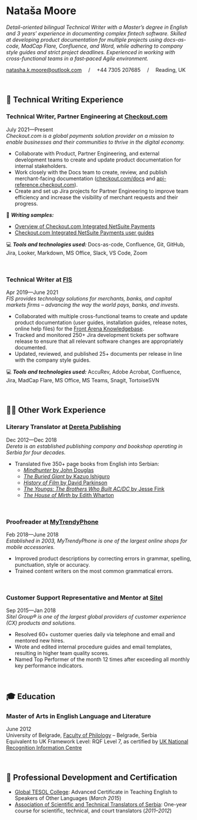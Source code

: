 # Nataša Moore

_Detail-oriented bilingual Technical Writer with a Master’s degree in English and 3 years’ experience in documenting complex fintech software. Skilled at developing product documentation for multiple projects using docs-as-code, MadCap Flare, Confluence, and Word, while adhering to company style guides and strict project deadlines. Experienced in working with cross-functional teams in a fast-paced Agile environment._

natasha.k.moore@outlook.com &emsp;/&emsp; +44 7305 207685 &emsp;/&emsp; Reading, UK

<br>

## 📝 Technical Writing Experience

### **Technical Writer, Partner Engineering** at [Checkout.com](https://checkout.com)
July 2021—Present <br>
_Checkout.com is a global payments solution provider on a mission to enable businesses and their communities to thrive in the digital economy._
  -	Collaborate with Product, Partner Engineering, and external development teams to create and update product documentation for internal stakeholders.
  -	Work closely with the Docs team to create, review, and publish merchant-facing documentation ([checkout.com/docs](https://checkout.com/docs) and [api-reference.checkout.com](https://api-reference.checkout.com)).
  -	Create and set up Jira projects for Partner Engineering to improve team efficiency and increase the visibility of merchant requests and their progress.
  
📜 **_Writing samples:_**
  - [Overview of Checkout.com Integrated NetSuite Payments](https://www.checkout.com/docs/integrate/erp/netsuite)
  - [Checkout.com Integrated NetSuite Payments user guides](https://www.checkout.com/docs/integrate/erp/netsuite/go-further-with-netsuite)

💻 **_Tools and technologies used:_** Docs-as-code, Confluence, Git, GitHub, Jira, Looker, Markdown, MS Office, Slack, VS Code, Zoom <br>

<br>

### **Technical Writer** at [FIS](https://www.fisglobal.com)
Apr 2019—June 2021 <br>
_FIS provides technology solutions for merchants, banks, and capital markets firms – advancing the way the world pays, banks, and invests._
  -	Collaborated with multiple cross-functional teams to create and update product documentation (user guides, installation guides, release notes, online help files) for the [Front Arena Knowledgebase](https://kbase.frontarena.com/).
  -	Tracked and monitored 250+ Jira development tickets per software release to ensure that all relevant software changes are appropriately documented.
  -	Updated, reviewed, and published 25+ documents per release in line with the company style guides.
  
💻 **_Tools and technologies used:_** AccuRev, Adobe Acrobat, Confluence, Jira, MadCap Flare, MS Office, MS Teams, Snagit, TortoiseSVN <br>

<br>
    
## 👩‍💻 Other Work Experience

### **Literary Translator** at [Dereta Publishing](https://dereta.rs/)
Dec 2012—Dec 2018 <br>
_Dereta is an established publishing company and bookshop operating in Serbia for four decades._
  - Translated five 350+ page books from English into Serbian:
    - [_Mindhunter_ by John Douglas](https://dereta.rs/63187765-a4f9-45f5-a5f6-115733810c84/Lovac-na-umove.aspx)
    - [_The Buried Giant_ by Kazuo Ishiguro](https://dereta.rs/c1821800-45df-4165-95e6-ad965eee3655/Zakopani-dzin.aspx)
    - [_History of Film_ by David Parkinson](https://dereta.rs/p/5319/Istorija-filma)
    - [_The Youngs: The Brothers Who Built AC/DC_ by Jesse Fink](https://dereta.rs/p/5385/Braca-Jang-kako-je-nastao-ACDC)
    - [_The House of Mirth_ by Edith Wharton](https://dereta.rs/p/10612/Kuca-veselja)

<br>
    
### **Proofreader** at [MyTrendyPhone](https://www.mytrendyphone.eu/)
Feb 2018—June 2018 <br>
_Established in 2003, MyTrendyPhone is one of the largest online shops for mobile accessories._
  - Improved product descriptions by correcting errors in grammar, spelling, punctuation, style or accuracy.
  - Trained content writers on the most common grammatical errors.

<br>

### **Customer Support Representative and Mentor** at [Sitel](https://www.sitel.com/)
Sep 2015—Jan 2018 <br>
_Sitel Group® is one of the largest global providers of customer experience (CX) products and solutions._
  - Resolved 60+ customer queries daily via telephone and email and mentored new hires.
  - Wrote and edited internal procedure guides and email templates, resulting in higher team quality scores.
  - Named Top Performer of the month 12 times after exceeding all monthly key performance indicators.

<br>

## 🎓 Education

### **Master of Arts in English Language and Literature**
June 2012 <br>
University of Belgrade, [Faculty of Philology](http://new.fil.bg.ac.rs/) – Belgrade, Serbia <br>
Equivalent to UK Framework Level: RQF Level 7, as certified by [UK National Recognition Information Centre](https://www.enic.org.uk/)

<br>

## 📓 Professional Development and Certification
  - [Global TESOL College](https://globaltesol.com/): Advanced Certificate in Teaching English to Speakers of Other Languages (_March 2015_)
  - [Association of Scientific and Technical Translators of Serbia](https://prevodi.rs/en/): One-year course for scientific, technical, and court translators (_2011–2012_)


